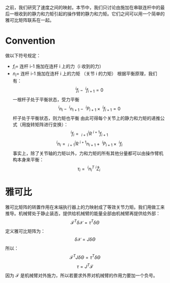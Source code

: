 之前，我们研究了速度之间的映射。本节中，我们只讨论由施加在串联连杆中的最后一根收到的静力和力矩引起的操作臂的静力和力矩。它们之间可以用一个简单的雅可比矩阵联系在一起。
# Convention
做以下符号规定：
- $f_{i} =$ 连杆 i-1 施加在连杆 i 上的力（i 收到的力）
- $n_{i} =$ 连杆 i-1 施加在连杆 i 上的力矩 （关节 i 的力矩）
根据平衡原理，我们有：
$$
\ ^{i}f_{i} - \ ^{i}f_{i+1} = 0
$$
	一根杆子处于平衡状态，受力平衡
$$
\ ^{i}n_{i} - \ ^{i}n_{i+1} - \ ^{i}P_{i+1} \times \ ^{i}f_{i+1} = 0
$$
	杆子处于平衡状态，则力矩也平衡
由此可得每个关节上的静力和力矩的递推公式（用旋转矩阵进行变换）：
$$
\ ^{i}f_{i} = \ ^{i}_{i+1}R\ ^{i+1}f_{i+1}
$$
$$
\ ^{i}n_{i} = \ ^{i}_{i+1}R\ ^{i+1}n_{i+1} + \ ^{i}P_{i+1} \times \ ^{i}f_{i}
$$
事实上，除了关节轴的力矩以外，力和力矩的所有其他分量都可以由操作臂机构本身来平衡：
$$
\tau_{i} = \ ^{i}n_{i}^{T} \ ^{i}\hat{Z}_{i}
$$
# 雅可比
雅可比矩阵的转置作用在末端执行器上的力映射成了等效关节力矩。我们用做工来推导。机械臂处于静止装态，提供给机械臂的能量全部由机械臂再提供给外部：
$$
\mathcal{F}^{T}\delta \mathcal{X} = \tau^{T}\delta \Theta
$$
定义雅可比矩阵为：
$$
\delta \mathcal{X} = J \delta \Theta
$$
所以：
$$
\mathcal{F}^{T} J \delta \Theta = \tau^{T}\delta \Theta
$$
$$
\tau = J^{T} \mathcal{F}
$$
因为 $\mathcal{F}$ 是机械臂对外施力，所以若要求外界对机械臂的作用力要加一个负号。